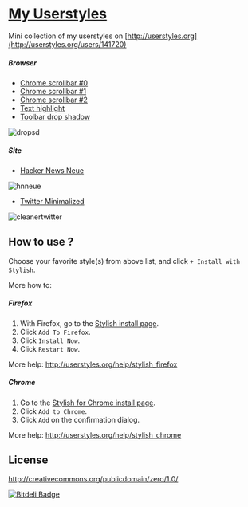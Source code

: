 [My Userstyles](http://vinhnx.github.io/my-userstyles/)
=============

Mini collection of my userstyles on [http://userstyles.org](http://userstyles.org/users/141720)

##### Browser #####

+ [Chrome scrollbar #0](http://userstyles.org/styles/75997/chrome-scrollbar-0)
+ [Chrome scrollbar #1](http://userstyles.org/styles/75998/chrome-scrollbar-1)
+ [Chrome scrollbar #2](http://userstyles.org/styles/75999/chrome-scrollbar-2)
+ [Text highlight](http://userstyles.org/styles/65337/text-highlight)
+ [Toolbar drop shadow](http://userstyles.org/styles/65319/toolbar-drop-shadow)

![dropsd](https://f.cloud.github.com/assets/1097578/722728/7c0bfb24-e007-11e2-810a-a82c3f7b0888.png)

##### Site #####

+ [Hacker News Neue](http://userstyles.org/styles/76042/hacker-news-neue)

![hnneue](https://f.cloud.github.com/assets/1097578/722729/7cf4cd40-e007-11e2-9f45-8f20a9f2a261.png)

+ [Twitter Minimalized](http://userstyles.org/styles/89745/twitter-minimalized)

![cleanertwitter](https://f.cloud.github.com/assets/1097578/722874/465b6732-e00a-11e2-8883-3d086afa6be1.png)

## How to use ? ##

Choose your favorite style(s) from above list, and click `+ Install with Stylish`. 

More how to:

##### Firefox #####
1. With Firefox, go to the [Stylish install page](https://addons.mozilla.org/en-US/firefox/addon/stylish/).
2. Click `Add To Firefox`.
3. Click `Install Now`.
4. Click `Restart Now`.

More help: http://userstyles.org/help/stylish_firefox

##### Chrome #####

1. Go to the [Stylish for Chrome install page](https://chrome.google.com/webstore/detail/stylish/fjnbnpbmkenffdnngjfgmeleoegfcffe).
2. Click `Add to Chrome`.
3. Click `Add` on the confirmation dialog.

More help: http://userstyles.org/help/stylish_chrome

## License ##

http://creativecommons.org/publicdomain/zero/1.0/


[![Bitdeli Badge](https://d2weczhvl823v0.cloudfront.net/vinhnx/my-userstyles/trend.png)](https://bitdeli.com/free "Bitdeli Badge")

